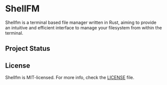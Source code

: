 # ShellFM

Shellfm is a terminal based file manager written in Rust, aiming to provide
an intuitive and efficient interface to manage your filesystem from within the terminal.

## Project Status

## License

Shellfm is MIT-licensed. For more info, check the [LICENSE](./LICENSE) file.
